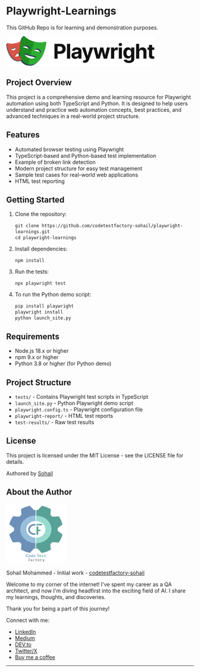 
# Playwright-Learnings

This GitHub Repo is for learning and demonstration purposes.

<a href="https://github.com/codetestfactory-sohail/playwright-learnings">
  <img src="support/images/playwright_logo.png" alt="Playwright Logo" width="400" height="80">
</a>

## Project Overview

This project is a comprehensive demo and learning resource for Playwright automation using both TypeScript and Python. It is designed to help users understand and practice web automation concepts, best practices, and advanced techniques in a real-world project structure.

## Features

- Automated browser testing using Playwright
- TypeScript-based and Python-based test implementation
- Example of broken link detection
- Modern project structure for easy test management
- Sample test cases for real-world web applications
- HTML test reporting

## Getting Started

1. Clone the repository:
   ```
   git clone https://github.com/codetestfactory-sohail/playwright-learnings.git
   cd playwright-learnings
   ```
2. Install dependencies:
   ```
   npm install
   ```
3. Run the tests:
   ```
   npx playwright test
   ```
4. To run the Python demo script:
   ```
   pip install playwright
   playwright install
   python launch_site.py
   ```

## Requirements

- Node.js 18.x or higher
- npm 9.x or higher
- Python 3.8 or higher (for Python demo)

## Project Structure

- `tests/` - Contains Playwright test scripts in TypeScript
- `launch_site.py` - Python Playwright demo script
- `playwright.config.ts` - Playwright configuration file
- `playwright-report/` - HTML test reports
- `test-results/` - Raw test results

## License

This project is licensed under the MIT License - see the LICENSE file for details.

Authored by [Sohail](https://github.com/codetestfactory-sohail)

## About the Author

<a href="https://github.com/codetestfactory-sohail">
  <img src="support/images/ctf_logo.png" alt="CodeTestFactory Logo" width="160" height="160">
</a>

Sohail Mohammed - Initial work - [codetestfactory-sohail](https://github.com/codetestfactory-sohail)

Welcome to my corner of the internet! I've spent my career as a QA architect, and now I'm diving headfirst into the exciting field of AI. I share my learnings, thoughts, and discoveries.

Thank you for being a part of this journey!

Connect with me:

- [LinkedIn](https://www.linkedin.com/in/sohail056/)
- [Medium](https://medium.com/@sohail056)
- [DEV.to](https://dev.to/codetestfactory)
- [Twitter/X](https://x.com/codetestfactory)
- [Buy me a coffee](https://buymeacoffee.com/sohail056)

---
